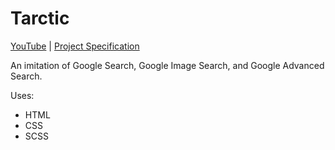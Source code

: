 # Tarctic

[YouTube](https://www.youtube.com/watch?v=e-ESlJT8-J4) |
[Project Specification](https://cs50.harvard.edu/web/2020/projects/0/search/)

An imitation of Google Search, Google Image Search, and Google Advanced Search.

Uses: 
- HTML
- CSS
- SCSS
